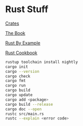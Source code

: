 # Rust Stuff

[Crates](https://crates.io)

[The Book](https://doc.rust-lang.org/stable/book/title-page.html)

[Rust By Example](https://doc.rust-lang.org/stable/rust-by-example)

[Rust Cookbook](https://rust-lang-nursery.github.io/rust-cookbook/about.html)

```sh
rustup toolchain install nightly
cargo init
cargo --version
cargo check
cargo fmt
cargo run
cargo build
cargo update
cargo add <package>
cargo build --release
cargo doc --open
rustc src/main.rs
rustc --explain <error code>
```

